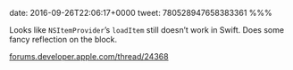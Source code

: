 date: 2016-09-26T22:06:17+0000
tweet: 780528947658383361
%%%

Looks like `NSItemProvider`’s `loadItem` still doesn’t work in Swift. Does some fancy reflection on the block.

[forums.developer.apple.com/thread/24368](https://forums.developer.apple.com/thread/24368)
